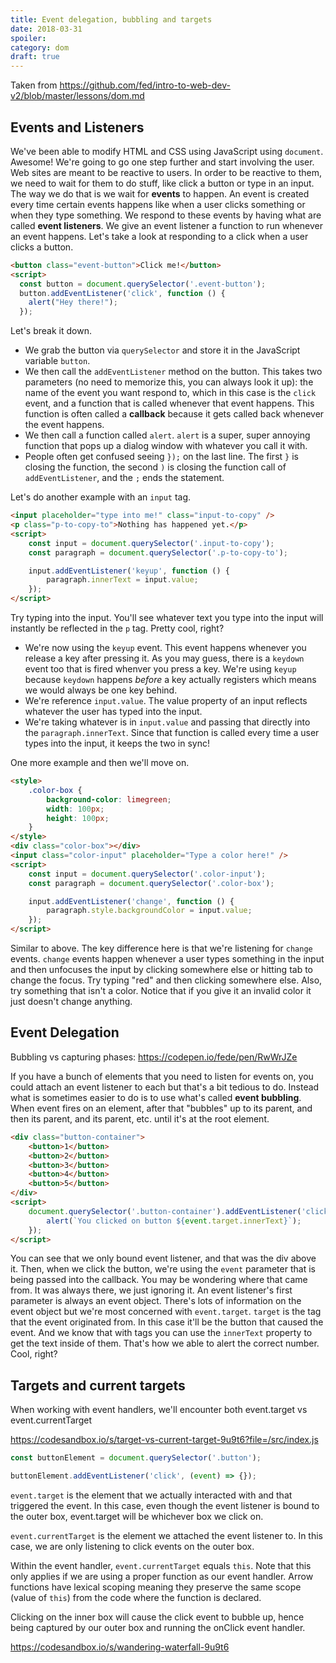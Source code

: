 ```yaml
---
title: Event delegation, bubbling and targets
date: 2018-03-31
spoiler:
category: dom
draft: true
---
```


Taken from https://github.com/fed/intro-to-web-dev-v2/blob/master/lessons/dom.md

## Events and Listeners

We've been able to modify HTML and CSS using JavaScript using `document`. Awesome! We're going to go one step further and start involving
the user. Web sites are meant to be reactive to users. In order to be reactive to them, we need to wait for them to do stuff, like click a
button or type in an input. The way we do that is we wait for **events** to happen. An event is created every time certain events happens
like when a user clicks something or when they type something. We respond to these events by having what are called **event listeners**. We
give an event listener a function to run whenever an event happens. Let's take a look at responding to a click when a user clicks a button.

```html
<button class="event-button">Click me!</button>
<script>
  const button = document.querySelector('.event-button');
  button.addEventListener('click', function () {
    alert("Hey there!");
  });
```

Let's break it down.

-   We grab the button via `querySelector` and store it in the JavaScript variable `button`.
-   We then call the `addEventListener` method on the button. This takes two parameters (no need to memorize this, you can always look it
    up): the name of the event you want respond to, which in this case is the `click` event, and a function that is called whenever that
    event happens. This function is often called a **callback** because it gets called back whenever the event happens.
-   We then call a function called `alert`. `alert` is a super, super annoying function that pops up a dialog window with whatever you call
    it with.
-   People often get confused seeing `});` on the last line. The first `}` is closing the function, the second `)` is closing the function
    call of `addEventListener`, and the `;` ends the statement.

Let's do another example with an `input` tag.

```html
<input placeholder="type into me!" class="input-to-copy" />
<p class="p-to-copy-to">Nothing has happened yet.</p>
<script>
    const input = document.querySelector('.input-to-copy');
    const paragraph = document.querySelector('.p-to-copy-to');

    input.addEventListener('keyup', function () {
        paragraph.innerText = input.value;
    });
</script>
```

Try typing into the input. You'll see whatever text you type into the input will instantly be reflected in the `p` tag. Pretty cool, right?

-   We're now using the `keyup` event. This event happens whenever you release a key after pressing it. As you may guess, there is a
    `keydown` event too that is fired whenver you press a key. We're using `keyup` because `keydown` happens _before_ a key actually
    registers which means we would always be one key behind.
-   We're reference `input.value`. The value property of an input reflects whatever the user has typed into the input.
-   We're taking whatever is in `input.value` and passing that directly into the `paragraph.innerText`. Since that function is called every
    time a user types into the input, it keeps the two in sync!

One more example and then we'll move on.

```html
<style>
    .color-box {
        background-color: limegreen;
        width: 100px;
        height: 100px;
    }
</style>
<div class="color-box"></div>
<input class="color-input" placeholder="Type a color here!" />
<script>
    const input = document.querySelector('.color-input');
    const paragraph = document.querySelector('.color-box');

    input.addEventListener('change', function () {
        paragraph.style.backgroundColor = input.value;
    });
</script>
```

Similar to above. The key difference here is that we're listening for `change` events. `change` events happen whenever a user types
something in the input and then unfocuses the input by clicking somewhere else or hitting tab to change the focus. Try typing "red" and then
clicking somewhere else. Also, try something that isn't a color. Notice that if you give it an invalid color it just doesn't change
anything.

## Event Delegation

Bubbling vs capturing phases: https://codepen.io/fede/pen/RwWrJZe

If you have a bunch of elements that you need to listen for events on, you could attach an event listener to each but that's a bit tedious
to do. Instead what is sometimes easier to do is to use what's called **event bubbling**. When event fires on an element, after that
"bubbles" up to its parent, and then its parent, and its parent, etc. until it's at the root element.

```html
<div class="button-container">
    <button>1</button>
    <button>2</button>
    <button>3</button>
    <button>4</button>
    <button>5</button>
</div>
<script>
    document.querySelector('.button-container').addEventListener('click', function (event) {
        alert(`You clicked on button ${event.target.innerText}`);
    });
</script>
```

You can see that we only bound event listener, and that was the div above it. Then, when we click the button, we're using the `event`
parameter that is being passed into the callback. You may be wondering where that came from. It was always there, we just ignoring it. An
event listener's first parameter is always an event object. There's lots of information on the event object but we're most concerned with
`event.target`. `target` is the tag that the event originated from. In this case it'll be the button that caused the event. And we know that
with tags you can use the `innerText` property to get the text inside of them. That's how we able to alert the correct number. Cool, right?

## Targets and current targets

When working with event handlers, we'll encounter both event.target vs event.currentTarget

https://codesandbox.io/s/target-vs-current-target-9u9t6?file=/src/index.js

```js
const buttonElement = document.querySelector('.button');

buttonElement.addEventListener('click', (event) => {});
```

`event.target` is the element that we actually interacted with and that triggered the event. In this case, even though the event listener is
bound to the outer box, event.target will be whichever box we click on.

`event.currentTarget` is the element we attached the event listener to. In this case, we are only listening to click events on the outer
box.

Within the event handler, `event.currentTarget` equals `this`. Note that this only applies if we are using a proper function as our event
handler. Arrow functions have lexical scoping meaning they preserve the same scope (value of `this`) from the code where the function is
declared.

Clicking on the inner box will cause the click event to bubble up, hence being captured by our outer box and running the onClick event
handler.

https://codesandbox.io/s/wandering-waterfall-9u9t6
